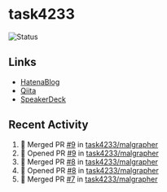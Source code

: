 # task4233
![Status](https://github-readme-stats.vercel.app/api?username=task4233&count_private=true&show_icons=true&theme=chartreuse-dark)

## Links
 - [HatenaBlog](https://task4233.hatenablog.com/)
 - [Qiita](https://qiita.com/task4233)
 - [SpeakerDeck](https://speakerdeck.com/task4233)

## Recent Activity
<!--START_SECTION:activity-->
1. 🎉 Merged PR [#9](https://github.com/task4233/malgrapher/pull/9) in [task4233/malgrapher](https://github.com/task4233/malgrapher)
2. 💪 Opened PR [#9](https://github.com/task4233/malgrapher/pull/9) in [task4233/malgrapher](https://github.com/task4233/malgrapher)
3. 🎉 Merged PR [#8](https://github.com/task4233/malgrapher/pull/8) in [task4233/malgrapher](https://github.com/task4233/malgrapher)
4. 💪 Opened PR [#8](https://github.com/task4233/malgrapher/pull/8) in [task4233/malgrapher](https://github.com/task4233/malgrapher)
5. 🎉 Merged PR [#7](https://github.com/task4233/malgrapher/pull/7) in [task4233/malgrapher](https://github.com/task4233/malgrapher)
<!--END_SECTION:activity-->
